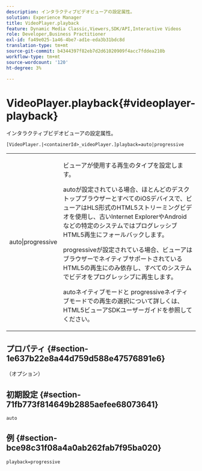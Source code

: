 ```yaml
---
description: インタラクティブビデオビューアの設定属性。
solution: Experience Manager
title: VideoPlayer.playback
feature: Dynamic Media Classic,Viewers,SDK/API,Interactive Videos
role: Developer,Business Practitioner
exl-id: fa49e025-1a46-4be7-ad1e-eda3b31bdc8d
translation-type: tm+mt
source-git-commit: b4344397f82eb7d2d61020909f4acc7fddea210b
workflow-type: tm+mt
source-wordcount: '120'
ht-degree: 3%

---
```


# VideoPlayer.playback{#videoplayer-playback}

インタラクティブビデオビューアの設定属性。

`[VideoPlayer.|<containerId>_videoPlayer.]playback=auto|progressive`

<table id="table_441553CD34C94A58A9D7CBF772DEDDB6"> 
 <tbody> 
  <tr> 
   <td colname="col1"> <p> <span class="codeph"> auto|progressive</span> </p> </td> 
   <td colname="col2"> <p> ビューアが使用する再生のタイプを設定します。 </p> <p><span class="codeph"> auto</span>が設定されている場合、ほとんどのデスクトップブラウザーとすべてのiOSデバイスで、ビューアはHLS形式のHTML5ストリーミングビデオを使用し、古いInternet ExplorerやAndroidなどの特定のシステムではプログレッシブHTML5再生にフォールバックします。 </p> <p><span class="codeph"> progressive</span>が設定されている場合、ビューアはブラウザーでネイティブサポートされているHTML5の再生にのみ依存し、すべてのシステムでビデオをプログレッシブに再生します。 </p> <p><span class="codeph"> auto</span>ネイティブモードと<span class="codeph"> progressive</span>ネイティブモードでの再生の選択について詳しくは、HTML5ビューアSDKユーザーガイドを参照してください。 </p> </td> 
  </tr> 
 </tbody> 
</table>

## プロパティ {#section-1e637b22e8a44d759d588e47576891e6}

（オプション）

## 初期設定 {#section-71fb773f814649b2885aefee68073641}

`auto`

## 例 {#section-bce98c31f08a4a0ab262fab7f95ba020}

`playback=progressive`
